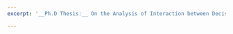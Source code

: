 ```yaml
---
excerpt: '__Ph.D Thesis:__ On the Analysis of Interaction between Decision Variables. [[PDF]](http://yuansuny.github.io/files/PHD_Thesis_Yuan_Sun.pdf) [[Slides]](http://yuansuny.github.io/files/Completion_Talk_Yuan_Sun.pdf)'

---
```

